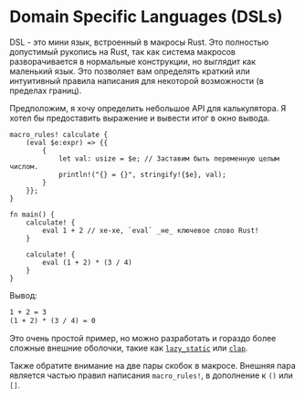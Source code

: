# Domain Specific Languages (DSLs)

DSL - это мини язык, встроенный в макросы Rust. Это полностью 
допустимый рукопись на Rust, так как система макросов разворачивается 
в нормальные конструкции, но выглядит как маленький язык. Это 
позволяет вам определять краткий или интуитивный правила написания для 
некоторой возможности (в пределах границ).

Предположим, я хочу определить небольшое API для калькулятора. 
Я хотел бы предоставить выражение и вывести итог в окно вывода.

```rust,editable
macro_rules! calculate {
    (eval $e:expr) => {{
        {
            let val: usize = $e; // Заставим быть переменную целым числом.
            println!("{} = {}", stringify!{$e}, val);
        }
    }};
}

fn main() {
    calculate! {
        eval 1 + 2 // хе-хе, `eval` _не_ ключевое слово Rust!
    }

    calculate! {
        eval (1 + 2) * (3 / 4)
    }
}
```

Вывод:

```txt
1 + 2 = 3
(1 + 2) * (3 / 4) = 0
```

Это очень простой пример, но можно разработать и гораздо более 
сложные внешние оболочки, такие как [`lazy_static`](https://crates.io/crates/lazy_static) 
или [`clap`](https://crates.io/crates/clap).

Также обратите внимание на две пары скобок в макросе. Внешняя 
пара является частью правил написания `macro_rules!`, в 
дополнение к `()` или `[]`.
